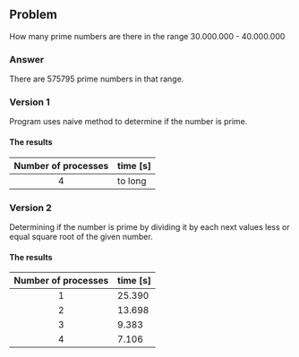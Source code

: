 ## Problem
 How many prime numbers are there in the range 30.000.000 - 40.000.000

### Answer
There are 575795 prime numbers in that range.


 ### Version 1
 Program uses naive method to determine if the number is prime.

 #### The results
| Number of processes | time [s] |
|:-------------------:|----------|
|4                    |to long   |


 ### Version 2
Determining if the number is prime by dividing it by each next values less or equal square root of the given number.

 #### The results
| Number of processes | time [s] |
|:-------------------:|----------|
|1                    |25.390    |
|2                    |13.698    |
|3                    |9.383     |
|4                    |7.106     |



